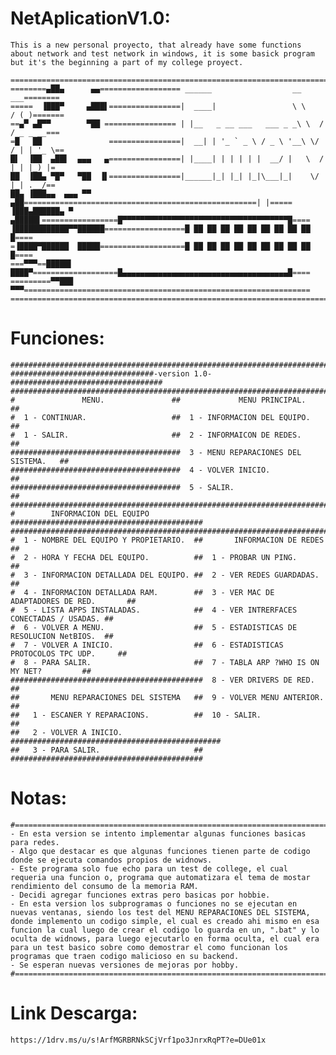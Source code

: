 # NetAplicationV1.0:
    This is a new personal proyecto, that already have some functions about network and test network in windows, it is some basick program but it's the beginning a part of my college proyect.

    ==================================================================================
    ========▄██▄      ▄▄================== ______                  __      ___========
    =====  ▐███▀     ▄███▌================|  ____|                 \ \    / (_)=======
    ==▄▀ ▄█▀▀        ▀██ ================ | |__   _ __ ___   ___ _ _\ \  / / _ _ __===
    =█   ██               ================|  __| | '_ ` _ \ / _ \ '__\ \/ / | | '_ \==
    █▌  ▐██  ▄██▌  ▄▄▄   ▄================| |____| | | | | |  __/ |   \  /  | | |_) |=
    ██  ▐██▄ ▀█▀   ▀██  ▐▌================|______|_| |_| |_|\___|_|    \/   |_| .__/==
    ██▄ ▐███▄▄  ▄▄▄ ▀▀ ▄██====================================================| |=====
    ▐███▄██████▄ ▀ ▄█████▌=================█▀▀▀▀▀▀▀▀▀▀▀▀▀▀▀▀▀▀▀▀▀▀▀▀▀▀▀▀▀▀▀▀▀▀▀▀▀█====
    ▐████████████▀▀██████==================█ ██ ██ ██ ██ ██ ██ ██ ██ ██          █====
    =▐████▀██████  █████===================█ ██ ██ ██ ██ ██ ██ ██ ██ ██          █====
    ===▀▀▀==█████▌ ████▀===================█▄▄▄▄▄▄▄▄▄▄▄▄▄▄▄▄▄▄▄▄▄▄▄▄▄▄▄▄▄▄▄▄▄▄▄▄▄█====
    =========▀▀███ ▀▀▀================================================================
    ==================================================================================

# Funciones:
    ###############################################################################
    ################################-version 1.0-##################################
    ###############################################################################
    #               MENU.               ##             MENU PRINCIPAL.           ##
    #  1 - CONTINUAR.                   ##  1 - INFORMACION DEL EQUIPO.          ##            
    #  1 - SALIR.                       ##  2 - INFORMAICON DE REDES.            ##
    ######################################  3 - MENU REPARACIONES DEL SISTEMA.   ## 
    ######################################  4 - VOLVER INICIO.                   ##
    ######################################  5 - SALIR.                           ##
    ###############################################################################
    #        INFORMACION DEL EQUIPO     ###########################################
    ########################################################################################
    #  1 - NOMBRE DEL EQUIPO Y PROPIETARIO.  ##       INFORMACION DE REDES                ##
    #  2 - HORA Y FECHA DEL EQUIPO.          ##  1 - PROBAR UN PING.                      ##
    #  3 - INFORMACION DETALLADA DEL EQUIPO. ##  2 - VER REDES GUARDADAS.                 ##
    #  4 - INFORMACION DETALLADA RAM.        ##  3 - VER MAC DE ADAPTADORES DE RED.       ##
    #  5 - LISTA APPS INSTALADAS.            ##  4 - VER INTRERFACES CONECTADAS / USADAS. ##
    #  6 - VOLVER A MENU.                    ##  5 - ESTADISTICAS DE RESOLUCION NetBIOS.  ##
    #  7 - VOLVER A INICIO.                  ##  6 - ESTADISTICAS PROTOCOLOS TPC UDP.     ##
    #  8 - PARA SALIR.                       ##  7 - TABLA ARP ?WHO IS ON MY NET?         ##
    ###########################################  8 - VER DRIVERS DE RED.                  ##
    ##       MENU REPARACIONES DEL SISTEMA   ##  9 - VOLVER MENU ANTERIOR.                ##
    ##   1 - ESCANER Y REPARACIONS.          ##  10 - SALIR.                              ##
    ##   2 - VOLVER A INICIO.                ###############################################
    ##   3 - PARA SALIR.                     ##
    ###########################################

# Notas:
    #===========================================================================================#
    - En esta version se intento implementar algunas funciones basicas para redes.
    - Algo que destacar es que algunas funciones tienen parte de codigo donde se ejecuta comandos propios de widnows.
    - Este programa solo fue echo para un test de college, el cual requeria una funcion o, programa que automatizara el tema de mostar rendimiento del consumo de la memoria RAM.
    - Decidi agregar funciones extras pero basicas por hobbie.
    - En esta version los subprogramas o funciones no se ejecutan en nuevas ventanas, siendo los test del MENU REPARACIONES DEL SISTEMA, donde implemento un codigo simple, el cual es creado ahi mismo en esa funcion la cual luego de crear el codigo lo guarda en un, ".bat" y lo oculta de widnows, para luego ejecutarlo en forma oculta, el cual era para un test basico sobre como demostrar el como funcionan los programas que traen codigo malicioso en su backend.
    - Se esperan nuevas versiones de mejoras por hobby.
    #===========================================================================================#

# Link Descarga:
    https://1drv.ms/u/s!ArfMGRBRNkSCjVrf1po3JnrxRqPT?e=DUe01x

